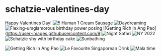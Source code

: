 # schatzie-valentines-day
Happy Valentines Day!
![5 Human   1 Cream Sausage](https://user-images.githubusercontent.com/98693721/153826549-84b7aa00-ca7b-498b-8def-3137f6cbccb3.jpg)
![Daydreaming](https://user-images.githubusercontent.com/98693721/153826552-c7651339-244a-4c2d-aca0-edb3c263609c.jpg)
![Flexing-umglamorous birthday power posing](https://user-images.githubusercontent.com/98693721/153826554-e0bd0041-2afe-4ab7-a482-be3cb3797af9.jpg)
![Getting Rich in Ang Pao](https://user-images.githubusercontent.com/9
![Night Safari](https://user-images.githubusercontent.com/98693721/153826793-244949c9-0738-4657-8ede-8503993f6c25.jpg)
![NY 2022](https://user-images.githubusercontent.com/98693721/153826799-e6fdcb71-7e92-400d-9aa0-9622e7aabd99.jpg)
![Schatzie shy with birthday cake](https://user-images.githubusercontent.com/98693721/153826803-07b76fc6-20cc-4fd8-af25-1a6160e30dff.jpg)
![Sunbathing](https://user-images.githubusercontent.com/98693721/153826808-d5e39515-1978-4571-98a2-9d9a6cb13b05.jpg)

![Getting Rich in Ang Pao](https://user-images.githubusercontent.com/98693721/153828308-25363d6e-4648-4bbf-9bb8-616f4324db6c.jpg)
![Le Favourite Singaporean Drink](https://user-images.githubusercontent.com/98693721/153829467-80328fd3-9b52-4ed5-aa58-32d245b579cc.jpeg)
![Mala time](https://user-images.githubusercontent.com/98693721/153829478-1dfb2d36-b75b-405a-a6e9-06cb0859aab3.jpeg)
